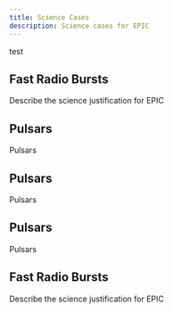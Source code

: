 ```yaml
---
title: Science Cases
description: Science cases for EPIC
---
```


test

## Fast Radio Bursts
Describe the science justification for EPIC

## Pulsars
Pulsars

## Pulsars
Pulsars

## Pulsars
Pulsars

## Fast Radio Bursts
Describe the science justification for EPIC